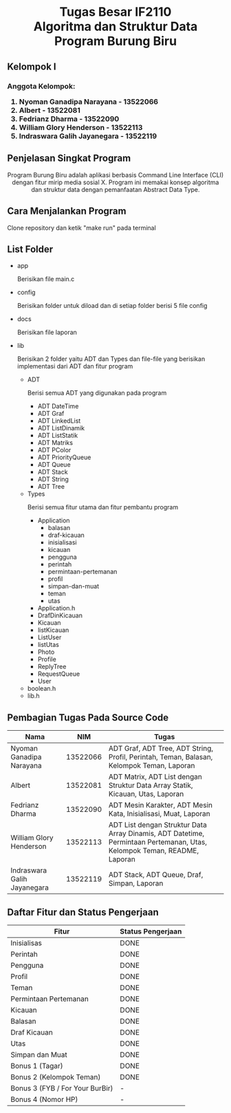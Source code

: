 <h1> <center> Tugas Besar IF2110<br> 
Algoritma dan Struktur Data <br>
Program Burung Biru</center> </h1>


<h2> <b> Kelompok I </b> </h2>
<h3> Anggota Kelompok: 
<ol> 
<li> Nyoman Ganadipa Narayana - 13522066 
<li> Albert - 13522081
<li> Fedrianz Dharma - 13522090
<li> William Glory Henderson - 13522113
<li> Indraswara Galih Jayanegara - 13522119
</ol> </h3>

<h2> <b> Penjelasan Singkat Program </b> </h2>
<p> <center> Program Burung Biru adalah aplikasi berbasis Command Line Interface (CLI) dengan fitur mirip media sosial X. Program ini memakai konsep algoritma dan struktur data dengan pemanfaatan Abstract Data Type.
</center> </p> 

<h2> <b> Cara Menjalankan Program </b> </h2>
<p> Clone repository dan ketik "make run" pada terminal

<h2> List Folder </h2>
<ul>
<li> app
<p> Berisikan file main.c </p>
</ul>
<ul>
<li> config
<p> Berisikan folder untuk diload dan di setiap folder berisi 5 file config </p>
</ul>
<ul>
<li> docs
<p> Berisikan file laporan </p>
</ul>
<ul>
<li> lib
<p> Berisikan 2 folder yaitu ADT dan Types dan file-file yang berisikan implementasi dari ADT dan fitur program  </p>
    <ul>
    <li> ADT
    <p> Berisi semua ADT yang digunakan pada program </p>
        <ul>
        <li> ADT DateTime
        <li> ADT Graf
        <li> ADT LinkedList
        <li> ADT ListDinamik
        <li> ADT ListStatik
        <li> ADT Matriks
        <li> ADT PColor
        <li> ADT PriorityQueue
        <li> ADT Queue
        <li> ADT Stack
        <li> ADT String
        <li> ADT Tree
        </ul>
    </ul>
    <ul>
    <li> Types
    <p> Berisi semua fitur utama dan fitur pembantu program </p>
        <ul>
        <li> Application
            <ul>
            <li> balasan
            <li> draf-kicauan
            <li> inisialisasi
            <li> kicauan
            <li> pengguna
            <li> perintah
            <li> permintaan-pertemanan
            <li> profil
            <li> simpan-dan-muat
            <li> teman
            <li> utas
            </ul>
        </ul>
        <ul>
        <li> Application.h
        </ul>
        <ul>
        <li> DrafDinKicauan
        </ul>
        <ul>
        <li> Kicauan
        </ul>
        <ul>
        <li> listKicauan
        </ul>
        <ul>
        <li> ListUser
        </ul>
        <ul>
        <li> listUtas
        </ul>
        <ul>
        <li> Photo
        </ul>
        <ul>
        <li> Profile
        </ul>
        <ul>
        <li> ReplyTree
        </ul>
        <ul>
        <li> RequestQueue
        </ul>
        <ul>
        <li> User
        </ul>
   </ul>
    <ul>
    <li> boolean.h
    </ul>
    <ul>
    <li> lib.h
    </ul>
</ul>

## Pembagian Tugas Pada Source Code 
| Nama | NIM | Tugas  |
| ----- | ---- | ------ |
| Nyoman Ganadipa Narayana | 13522066 | ADT Graf, ADT Tree, ADT String, Profil, Perintah, Teman, Balasan, Kelompok Teman, Laporan |
| Albert | 13522081 | ADT Matrix, ADT List dengan Struktur Data Array Statik, Kicauan, Utas, Laporan |
| Fedrianz Dharma | 13522090 | ADT Mesin Karakter, ADT Mesin Kata, Inisialisasi, Muat, Laporan |
| William Glory Henderson | 13522113 | ADT List dengan Struktur Data Array Dinamis, ADT Datetime, Permintaan Pertemanan, Utas, Kelompok Teman, README, Laporan |
| Indraswara Galih Jayanegara | 13522119 | ADT Stack, ADT Queue, Draf, Simpan, Laporan |

## Daftar Fitur dan Status Pengerjaan 
| Fitur  | Status Pengerjaan | 
| ------------- | ------------- |
| Inisialisas | DONE |
| Perintah | DONE |
| Pengguna | DONE |
| Profil | DONE |
| Teman | DONE |
| Permintaan Pertemanan | DONE |
| Kicauan | DONE |
| Balasan | DONE |
| Draf Kicauan | DONE |
| Utas | DONE |
| Simpan dan Muat | DONE |
| Bonus 1 (Tagar) | DONE |
| Bonus 2 (Kelompok Teman) | DONE |
| Bonus 3 (FYB / For Your BurBir) | - |
| Bonus 4 (Nomor HP) | - |